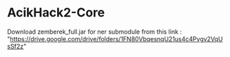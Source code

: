 # AcikHack2-Core

Download zemberek_full.jar for ner submodule from this link : "https://drive.google.com/drive/folders/1FN80VbqesnqU21us4c4Pvgv2VqUsSf2z"
